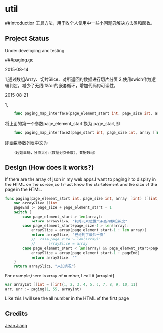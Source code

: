 # util
##Introduction
工具方法，用于收个人使用中一些小问题的解决方法类和函数。
## Project Status
Under developing and testing.

###[paging.go](https://github.com/JiangXuanYi/util/blob/master/paging.go)

2015-08-14

1,通过数组Array、切片Slice、对所返回的数据进行切片分页 
2,使用swich作为逻辑判定，减少了无线if&for的嵌套循环，增加代码的可读性。
	
2015-08-21

1,
```go
	func paging_map_interface(page_element_start int, page_size int, array []map[string]interface{}) 
```
将上面的第一个参数page_element_start 换为 page_start,即
```go
	func paging_map_interface2(page_start int, page_size int, array []map[string]interface{})
```
即函数参数列表中文为
```
	(起始业码，分页大小（数据分页长度)，数据数组）
```
	
    
## Design (How does it works?)

If there are the array of json in my web apps.I want to paging it to display in the HTML on the screen,so I must know the startelement and the size of the page in the HTML.
```go
func paging(page_element_start int, page_size int, array []int) ([]int, string) {
    var arraySlice []int
    pageEnd := page_size + page_element_start - 1
	switch {
    	case page_element_start > len(array):
	    	return arraySlice, "初始元素位置大于查询数组长度"
    	case page_element_start+page_size-1 > len(array):
	    	arraySlice = array[page_element_start-1 : len(array)]
	    	return arraySlice, "已经到了最后一页"
	    	//	case page_size > len(array):
	    	//		arraySlice = array
    	case page_element_start < len(array) && page_element_start+page_size-1 <= len(array) && page_size <= len(array):
	    	arraySlice = array[page_element_start-1 : pageEnd]
	    	return arraySlice, ""
	}
	return arraySlice, "未知情况"}
```



For example,there is array of number, I call it [arrayInt]

```go
var arrayInt []int = []int{1, 2, 3, 4, 5, 6, 7, 8, 9, 10, 11}
arr, err := paging(1, 55, arrayInt)
```
Like this I will see the all number in the HTML of the first page

## Credits
[Jean.Jiang](https://github.com/JiangXuanYi)